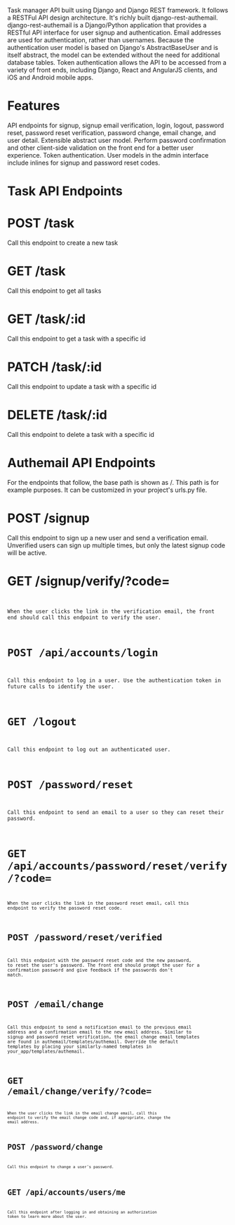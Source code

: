 Task manager API built using Django and Django REST framework. 
It follows a RESTFul API design architecture. It's richly built django-rest-authemail. 
django-rest-authemail is a Django/Python application that provides a RESTful API interface for user signup and authentication. Email addresses are used for authentication, rather than usernames. Because the authentication user model is based on Django's AbstractBaseUser and is itself abstract, the model can be extended without the need for additional database tables. Token authentication allows the API to be accessed from a variety of front ends, including Django, React and AngularJS clients, and iOS and Android mobile apps.

# Features
API endpoints for signup, signup email verification, login, logout, password reset, password reset verification, password change, email change, and user detail.
Extensible abstract user model.
Perform password confirmation and other client-side validation on the front end for a better user experience.
Token authentication.
User models in the admin interface include inlines for signup and password reset codes.

# Task API Endpoints
# POST /task

Call this endpoint to create a new task

# GET /task

Call this endpoint to get all tasks

# GET /task/:id

Call this endpoint to get a task with a specific id

# PATCH /task/:id

Call this endpoint to update a task with a specific id

# DELETE /task/:id

Call this endpoint to delete a task with a specific id


# Authemail API Endpoints
For the endpoints that follow, the base path is shown as /. This path is for example purposes. It can be customized in your project's urls.py file.

# POST /signup

Call this endpoint to sign up a new user and send a verification email. 
Unverified users can sign up multiple times, but only the latest signup code will be active.


# GET /signup/verify/?code=<code>

When the user clicks the link in the verification email, the front end should call this endpoint to verify the user.


# POST /api/accounts/login

Call this endpoint to log in a user. Use the authentication token in future calls to identify the user.


# GET /logout

Call this endpoint to log out an authenticated user.


# POST /password/reset

Call this endpoint to send an email to a user so they can reset their password. 


# GET /api/accounts/password/reset/verify/?code=<code>

When the user clicks the link in the password reset email, call this endpoint to verify the password reset code.


# POST /password/reset/verified

Call this endpoint with the password reset code and the new password, to reset the user's password. The front end should prompt the user for a confirmation password and give feedback if the passwords don't match.


# POST /email/change

Call this endpoint to send a notification email to the previous email address and a confirmation email to the new email address. Similar to signup and password reset verification, the email change email templates are found in authemail/templates/authemail. Override the default templates by placing your similarly-named templates in your_app/templates/authemail.


# GET /email/change/verify/?code=<code>

When the user clicks the link in the email change email, call this endpoint to verify the email change code and, if appropriate, change the email address.


# POST /password/change

Call this endpoint to change a user's password.


# GET /api/accounts/users/me

Call this endpoint after logging in and obtaining an authorization token to learn more about the user.
